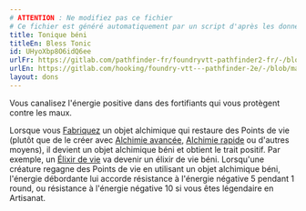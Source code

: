 ```yaml
---
# ATTENTION : Ne modifiez pas ce fichier
# Ce fichier est généré automatiquement par un script d'après les données du module Foundry VTT officiel et de sa traduction
title: Tonique béni
titleEn: Bless Tonic
id: UHyoXbp8O6idQ6ee
urlFr: https://gitlab.com/pathfinder-fr/foundryvtt-pathfinder2-fr/-/blob/master/data/feats/UHyoXbp8O6idQ6ee.htm
urlEn: https://gitlab.com/hooking/foundry-vtt---pathfinder-2e/-/blob/master/packs/data/feats.db/bless-tonic.json
layout: dons
---
```

Vous canalisez l'énergie positive dans des fortifiants qui vous protègent contre les maux.

Lorsque vous [Fabriquez](../actions/fabriquer.html) un objet alchimique qui restaure des Points de vie (plutôt que de le créer avec [Alchimie avancée](../capacité-classe/alchimie-avancée.html), [Alchimie rapide](../actions/alchimie-rapide.html) ou d'autres moyens), il devient un objet alchimique béni et obtient le trait positif. Par exemple, un [Élixir de vie](../équipements/élixir-de-vie-mineur.html) va devenir un élixir de vie béni. Lorsqu'une créature regagne des Points de vie en utilisant un objet alchimique béni, l'énergie débordante lui accorde résistance à l'énergie négative 5 pendant 1 round, ou résistance à l'énergie négative 10 si vous êtes légendaire en Artisanat.
